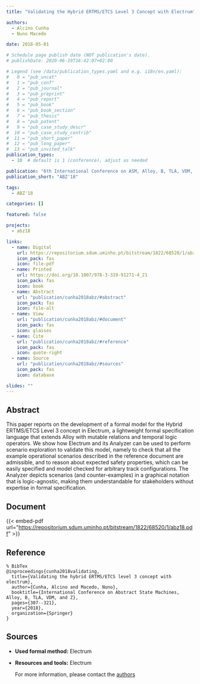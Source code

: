 ```yaml
---
title: "Validating the Hybrid ERTMS/ETCS Level 3 Concept with Electrum"

authors:
  - Alcino Cunha
  - Nuno Macedo

date: 2018-05-01

# Schedule page publish date (NOT publication's date).
# publishDate: 2020-06-19T16:42:07+02:00

# Legend (see /data/publication_types.yaml and e.g. i18n/en.yaml): 
#   0 = "pub_uncat"
#   1 = "pub_conf"
#   2 = "pub_journal"
#   3 = "pub_preprint"
#   4 = "pub_report"
#   5 = "pub_book"
#   6 = "pub_book_section"
#   7 = "pub_thesis"
#   8 = "pub_patent"
#   9 = "pub_case_study_descr"
#  10 = "pub_case_study_contrib"
#  11 = "pub_short_paper"
#  12 = "pub_long_paper"
#  13 = "pub_invited_talk"
publication_types:
  - 10  # default is 1 (conference), adjust as needed

publication: "6th International Conference on ASM, Alloy, B, TLA, VDM, and Z (ABZ'18)"
publication_short: "ABZ'18"

tags:
  - ABZ'18

categories: []

featured: false

projects:
  - abz18

links:
  - name: Digital
    url: https://repositorium.sdum.uminho.pt/bitstream/1822/68520/1/abz18.pdf
    icon_pack: fas
    icon: file-pdf
  - name: Printed
    url: https://doi.org/10.1007/978-3-319-91271-4_21
    icon_pack: fas
    icon: book
  - name: Abstract
    url: "publication/cunha2018abz/#abstract"
    icon_pack: fas
    icon: file-alt
  - name: View
    url: "publication/cunha2018abz/#document"
    icon_pack: fas
    icon: glasses
  - name: Cite
    url: "publication/cunha2018abz/#reference"
    icon_pack: fas
    icon: quote-right
  - name: Source
    url: "publication/cunha2018abz/#sources"
    icon_pack: fas
    icon: database

slides: ""
---
```


## Abstract

This paper reports on the development of a formal model for the Hybrid ERTMS/ETCS Level 3 concept in Electrum, a lightweight formal specification language that extends Alloy with mutable relations and temporal logic operators. We show how Electrum and its Analyzer can be used to perform scenario exploration to validate this model, namely to check that all the example operational scenarios described in the reference document are admissible, and to reason about expected safety properties, which can be easily specified and model checked for arbitrary track configurations. The Analyzer depicts scenarios (and counter-examples) in a graphical notation that is logic-agnostic, making them understandable for stakeholders without expertise in formal specification.

## Document

{{< embed-pdf url="https://repositorium.sdum.uminho.pt/bitstream/1822/68520/1/abz18.pdf" >}}

## Reference

```
% BibTex
@inproceedings{cunha2018validating,
  title={Validating the hybrid ERTMS/ETCS level 3 concept with electrum},
  author={Cunha, Alcino and Macedo, Nuno},
  booktitle={International Conference on Abstract State Machines, Alloy, B, TLA, VDM, and Z},
  pages={307--321},
  year={2018},
  organization={Springer}
}
```

## Sources

- **Used formal method:**
  Electrum
- **Resources and tools:**
  Electrum

  For more information, please contact the <a href ="mailto:nfmmacedo@di.uminho.pt">authors</a>
